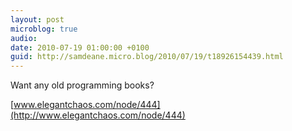 ```yaml
---
layout: post
microblog: true
audio: 
date: 2010-07-19 01:00:00 +0100
guid: http://samdeane.micro.blog/2010/07/19/t18926154439.html
---
```

Want any old programming books?

[www.elegantchaos.com/node/444](http://www.elegantchaos.com/node/444)
